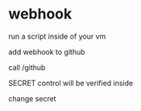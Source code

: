 # webhook

run a script inside of your vm

add webhook to github

call /github

SECRET control will be verified inside

change secret
